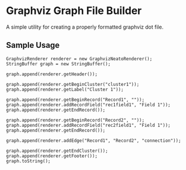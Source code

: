 Graphviz Graph File Builder
====

A simple utility for creating a properly formatted graphviz dot file.

Sample Usage
---
```
GraphvizRenderer renderer = new GraphvizNeatoRenderer();
StringBuffer graph = new StringBuffer();

graph.append(renderer.getHeader());

graph.append(renderer.getBeginCluster("cluster1"));
graph.append(renderer.getLabel("Cluster 1"));

graph.append(renderer.getBeginRecord("Record1", ""));
graph.append(renderer.addRecordField("rec1field1", "Field 1"));
graph.append(renderer.getEndRecord());

graph.append(renderer.getBeginRecord("Record2", ""));
graph.append(renderer.addRecordField("rec2field1", "Field 1"));
graph.append(renderer.getEndRecord());

graph.append(renderer.addEdge("Record1", "Record2", "connection"));

graph.append(renderer.getEndCluster());
graph.append(renderer.getFooter());
graph.toString();
```

   